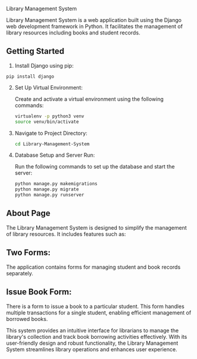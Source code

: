 Library Management System

Library Management System is a web application built using the Django web development framework in Python. It facilitates the management of library resources including books and student records.

## Getting Started

1. Install Django using pip:

``` 
pip install django
   ```


2. Set Up Virtual Environment:

   Create and activate a virtual environment using the following commands:
   ```bash
   virtualenv -p python3 venv
   source venv/bin/activate
   ```

3. Navigate to Project Directory:

   ```bash
   cd Library-Management-System
   ```

4. Database Setup and Server Run:

   Run the following commands to set up the database and start the server:
   ```bash
   python manage.py makemigrations
   python manage.py migrate
   python manage.py runserver
   ```

## About Page

The Library Management System is designed to simplify the management of library resources. It includes features such as:

## Two Forms: 
The application contains forms for managing student and book records separately.
  
## Issue Book Form:
 There is a form to issue a book to a particular student. This form handles multiple transactions for a single student, enabling efficient management of borrowed books.

This system provides an intuitive interface for librarians to manage the library's collection and track book borrowing activities effectively. With its user-friendly design and robust functionality, the Library Management System streamlines library operations and enhances user experience.
